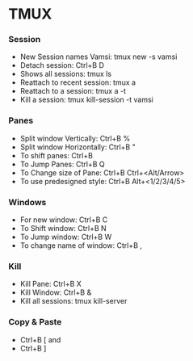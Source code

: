 # TMUX

### Session
- New Session names Vamsi: tmux new -s vamsi
- Detach session: Ctrl+B  D
- Shows all sessions: tmux ls
- Reattach to recent session: tmux a
- Reattach to a session: tmux a -t <session-name>
- Kill a session: tmux kill-session -t vamsi

### Panes
- Split window Vertically: Ctrl+B %
- Split window Horizontally: Ctrl+B "
- To shift panes: Ctrl+B <ArrowS>
- To Jump Panes: Ctrl+B Q <Number>
- To Change size of Pane: Ctrl+B Ctrl+<Alt/Arrow>
- To use predesigned style: Ctrl+B Alt+<1/2/3/4/5>

### Windows
- For new window: Ctrl+B C
- To Shift window: Ctrl+B N
- To Jump window: Ctrl+B W
- To change name of window: Ctrl+B ,

### Kill
- Kill Pane: Ctrl+B X
- Kill Window: Ctrl+B &
- Kill all sessions: tmux kill-server

 ### Copy & Paste
 - Ctrl+B [ <Arrows to move> and <Space to select>
 - Ctrl+B ]

  
